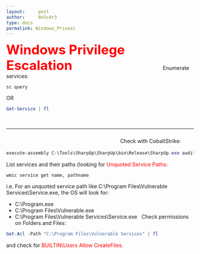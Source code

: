 ```yaml
---
layout:     post
author:     0x5c4r3
type: docs
permalink: Windows_Privesc
---
```



<span style="font-size: 35px; color:red"><b>Windows Privilege Escalation</b></span>
&nbsp;
<span style="font-size: 25px; color:white"><b>Windows Services</b></span>
Enumerate services:
```shell
sc query
```
OR
```powershell
Get-Service | fl
```
&nbsp;

---
&nbsp;
<span style="font-size: 25px; color:white"><b>Unquoted Service Paths</b></span>
Check with CobaltStrike:
```powershell
execute-assembly C:\Tools\SharpUp\SharpUp\bin\Release\SharpUp.exe audit UnquotedServicePath
```
List services and their paths (looking for <span style="color: red">Unquoted Service Paths</span>:
```shell
wmic service get name, pathname
```
i.e. For an unquoted service path like C:\Program Files\Vulnerable Services\Service.exe, the OS will look for:
- C:\Program.exe
- C:\Program Files\Vulnerable.exe
- C:\Program Files\Vulnerable Services\Service.exe
&nbsp;
Check permissions on Folders and Files:
```powershell
Get-Acl -Path "C:\Program Files\Vulnerable Services" | fl
```
and check for <span style="color: red">BUILTIN\Users Allow  CreateFiles</span>.
